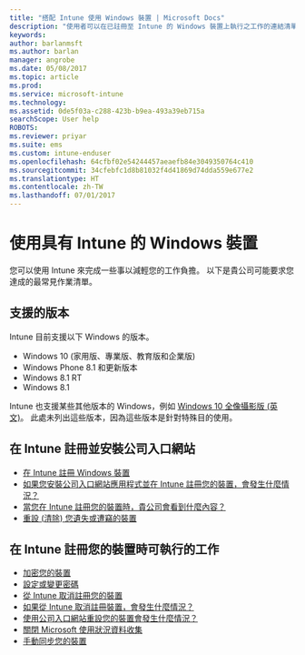 ```yaml
---
title: "搭配 Intune 使用 Windows 裝置 | Microsoft Docs"
description: "使用者可以在已註冊至 Intune 的 Windows 裝置上執行之工作的連結清單"
keywords: 
author: barlanmsft
ms.author: barlan
manager: angrobe
ms.date: 05/08/2017
ms.topic: article
ms.prod: 
ms.service: microsoft-intune
ms.technology: 
ms.assetid: 0de5f03a-c288-423b-b9ea-493a39eb715a
searchScope: User help
ROBOTS: 
ms.reviewer: priyar
ms.suite: ems
ms.custom: intune-enduser
ms.openlocfilehash: 64cfbf02e54244457aeaefb84e3049350764c410
ms.sourcegitcommit: 34cfebfc1d8b81032f4d41869d74dda559e677e2
ms.translationtype: HT
ms.contentlocale: zh-TW
ms.lasthandoff: 07/01/2017
---
```

# <a name="using-your-windows-device-with-intune"></a>使用具有 Intune 的 Windows 裝置

您可以使用 Intune 來完成一些事以減輕您的工作負擔。 以下是貴公司可能要求您達成的最常見作業清單。

## <a name="supported-versions"></a>支援的版本

Intune 目前支援以下 Windows 的版本。

* Windows 10 (家用版、專業版、教育版和企業版)
* Windows Phone 8.1 和更新版本
* Windows 8.1 RT
* Windows 8.1

Intune 也支援某些其他版本的 Windows，例如 [Windows 10 全像攝影版 (英文)](https://www.microsoft.com/hololens)。 此處未列出這些版本，因為這些版本是針對特殊目的使用。

## <a name="enrolling-into-intune-and-installing-the-company-portal"></a>在 Intune 註冊並安裝公司入口網站

- [在 Intune 註冊 Windows 裝置](enroll-your-device-in-intune-windows.md)
- [如果您安裝公司入口網站應用程式並在 Intune 註冊您的裝置，會發生什麼情況？](what-happens-if-you-install-the-company-portal-app-and-enroll-your-device-in-intune-windows.md)
- [當您在 Intune 註冊您的裝置時，貴公司會看到什麼內容？](what-info-can-your-company-see-when-you-enroll-your-device-in-intune.md)
- [重設 (清除) 您遺失或遭竊的裝置](reset-erase-your-device-cpwebsite.md)

## <a name="things-you-can-do-when-your-device-is-enrolled-in-intune"></a>在 Intune 註冊您的裝置時可執行的工作

- [加密您的裝置](encrypt-your-device-windows.md)
- [設定或變更密碼](set-or-change-your-password-windows.md)
- [從 Intune 取消註冊您的裝置](unenroll-your-device-from-intune-windows.md)
- [如果從 Intune 取消註冊裝置，會發生什麼情況？](what-happens-if-you-unenroll-your-device-from-intune-windows.md)
- [使用公司入口網站重設您的裝置會發生什麼情況？](what-happens-if-you-reset-your-device-using-the-company-portal-windows.md)
- [關閉 Microsoft 使用狀況資料收集](turn-off-microsoft-usage-data-collection-windows.md)
- [手動同步您的裝置](sync-your-device-manually-windows.md)

